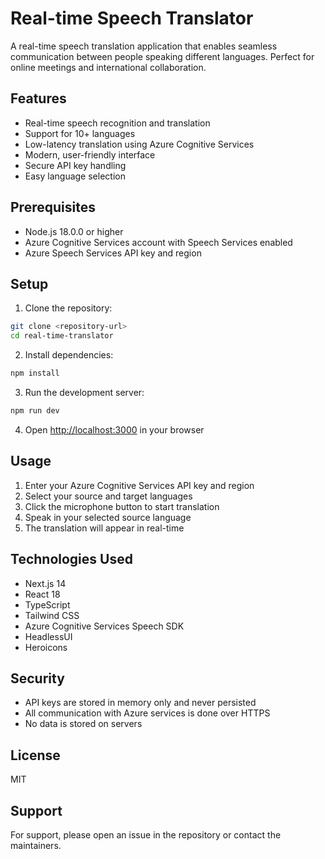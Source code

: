 # Real-time Speech Translator

A real-time speech translation application that enables seamless communication between people speaking different languages. Perfect for online meetings and international collaboration.

## Features

- Real-time speech recognition and translation
- Support for 10+ languages
- Low-latency translation using Azure Cognitive Services
- Modern, user-friendly interface
- Secure API key handling
- Easy language selection

## Prerequisites

- Node.js 18.0.0 or higher
- Azure Cognitive Services account with Speech Services enabled
- Azure Speech Services API key and region

## Setup

1. Clone the repository:
```bash
git clone <repository-url>
cd real-time-translator
```

2. Install dependencies:
```bash
npm install
```

3. Run the development server:
```bash
npm run dev
```

4. Open [http://localhost:3000](http://localhost:3000) in your browser

## Usage

1. Enter your Azure Cognitive Services API key and region
2. Select your source and target languages
3. Click the microphone button to start translation
4. Speak in your selected source language
5. The translation will appear in real-time

## Technologies Used

- Next.js 14
- React 18
- TypeScript
- Tailwind CSS
- Azure Cognitive Services Speech SDK
- HeadlessUI
- Heroicons

## Security

- API keys are stored in memory only and never persisted
- All communication with Azure services is done over HTTPS
- No data is stored on servers

## License

MIT

## Support

For support, please open an issue in the repository or contact the maintainers. 